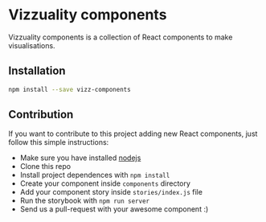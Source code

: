 # Vizzuality components

Vizzuality components is a collection of React components to make visualisations.

## Installation

```bash
npm install --save vizz-components
```
## Contribution

If you want to contribute to this project adding new React components, just follow this simple instructions:

* Make sure you have installed [nodejs](https://nodejs.org)
* Clone this repo
* Install project dependences with `npm install`
* Create your component inside `components` directory
* Add your component story inside `stories/index.js` file
* Run the storybook with `npm run server`
* Send us a pull-request with your awesome component :)

